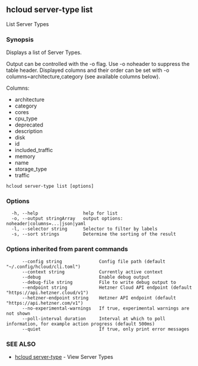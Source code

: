 ## hcloud server-type list

List Server Types

### Synopsis

Displays a list of Server Types.

Output can be controlled with the -o flag. Use -o noheader to suppress the
table header. Displayed columns and their order can be set with
-o columns=architecture,category (see available columns below).

Columns:
 - architecture
 - category
 - cores
 - cpu_type
 - deprecated
 - description
 - disk
 - id
 - included_traffic
 - memory
 - name
 - storage_type
 - traffic

```
hcloud server-type list [options]
```

### Options

```
  -h, --help                 help for list
  -o, --output stringArray   output options: noheader|columns=...|json|yaml
  -l, --selector string      Selector to filter by labels
  -s, --sort strings         Determine the sorting of the result
```

### Options inherited from parent commands

```
      --config string              Config file path (default "~/.config/hcloud/cli.toml")
      --context string             Currently active context
      --debug                      Enable debug output
      --debug-file string          File to write debug output to
      --endpoint string            Hetzner Cloud API endpoint (default "https://api.hetzner.cloud/v1")
      --hetzner-endpoint string    Hetzner API endpoint (default "https://api.hetzner.com/v1")
      --no-experimental-warnings   If true, experimental warnings are not shown
      --poll-interval duration     Interval at which to poll information, for example action progress (default 500ms)
      --quiet                      If true, only print error messages
```

### SEE ALSO

* [hcloud server-type](hcloud_server-type.md)	 - View Server Types
